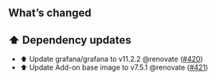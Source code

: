 ## What’s changed

## ⬆️ Dependency updates

- ⬆️ Update grafana/grafana to v11.2.2 @renovate ([#420](https://github.com/hassio-addons/addon-grafana/pull/420))
- ⬆️ Update Add-on base image to v7.5.1 @renovate ([#421](https://github.com/hassio-addons/addon-grafana/pull/421))
